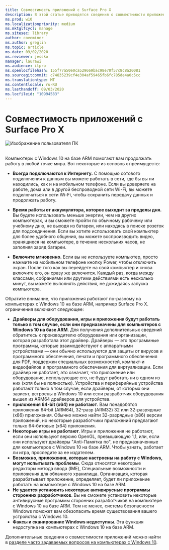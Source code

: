 ```yaml
---
title: Совместимость приложений с Surface Pro X
description: В этой статье приводятся сведения о совместимости приложений для компьютеров с процессорами Surface Pro X ARM.
ms.prod: w10
ms.localizationpriority: medium
ms.mktglfcycl: manage
ms.sitesec: library
author: coveminer
ms.author: greglin
ms.topic: article
ms.date: 09/02/2020
ms.reviewer: jessko
manager: laurawi
ms.audience: itpro
ms.openlocfilehash: 155f77a50e0ca529669bac98e70f57c8c8a20081
ms.sourcegitcommit: c74835239cf4e304af59465fb6fc785de4a0c5cc
ms.translationtype: MT
ms.contentlocale: ru-RU
ms.lasthandoff: 09/03/2020
ms.locfileid: "10994583"
---
```

# Совместимость приложений с Surface Pro X



 ![Изображение пользователя ПК](images/4527790_en_4.png)<br><br>



Компьютеры с Windows 10 на базе ARM помогают вам продолжать работу в любой точке мира. Вот некоторые из основных преимуществ:

- **Всегда подключаются к Интернету.** С помощью сотового подключения к данным вы можете работать в сети, где бы вы ни находились, как и на мобильном телефоне. Если вы доверяете на работе, дома или в другой беспроводной сети Wi-Fi, вы можете подключаться к сети Wi-Fi, чтобы сохранить передачу данных и продолжать работу.

- **Время работы от аккумулятора, которое выходит за пределы дня.**  Вы будете использовать меньше энергии, чем на других компьютерах, и вы сможете пройти по обычному рабочему или учебному дню, не выходя из батареи, или находясь в поиске розеток для подсоединения. Если вы хотите использовать свой компьютер для более удобного общения, вы можете воспроизводить видео, хранящиеся на компьютере, в течение нескольких часов, не заполняя заряд батареи.

- **Включите мгновенно.** Если вы не используете компьютер, просто нажмите на мобильном телефоне кнопку Power, чтобы отключить экран. После того как вы перейдете на свой компьютер и снова включите его, он сразу же включится. Каждый раз, когда между классами, собраниями или другими действиями есть несколько минут, вы можете выполнять действия, не дожидаясь запуска компьютера.

Обратите внимание, что приложения работают по-разному на компьютерах с Windows 10 на базе ARM, например Surface Pro X. ограничения включают следующее:

- **Драйверы для оборудования, игры и приложения будут работать только в том случае, если они предназначены для компьютеров с Windows 10 на базе ARM**. Для получения дополнительных сведений обратитесь к производителю оборудования или организации, которая разработала этот драйвер. Драйверы — это программные программы, которые взаимодействуют с аппаратными устройствами — они обычно используются для защиты от вирусов и программного обеспечения, печати и программного обеспечения для PDF, поддержки специальных возможностей, компакт-и видеофайлов и программного обеспечения для виртуализации. Если драйвер не работает, это означает, что приложение или оборудование, использующие его, не будут работать ни в одном из них (хотя бы не полностью). Устройства и периферийные устройства работают только в том случае, если драйверы, от которых они зависят, встроены в Windows 10 или если разработчик оборудования вышел из ARM64 драйверов для устройства.
- **приложения 64-bit (x64) не работают**. Вам понадобятся приложения 64-bit (ARM64), 32-разр (ARM32) 32 или 32-разрядные (x86) приложения. Обычно можно найти 32-разрядные (x86) версии приложений, но некоторые разработчики приложений предлагают только 64-битовые (x64) приложения.
- **Некоторые игры не работают**. Игры и приложения не работают, если они используют версию OpenGL, превышающую 1,1, или, если они используют драйверы "Anti-Памятка по", не предназначенные для компьютеров с Windows 10 на базе ARM. Чтобы узнать, работает ли игра, проследите за ее издателем.
- **Возможно, приложения, которые настроены на работу с Windows, могут испытывать проблемы**. Сюда относятся некоторые редакторы метода ввода (IME), Специальные возможности и приложения для облачного хранилища. Организация, которая разрабатывает приложение, определяет, будет ли приложение работать на компьютере с Windows 10 на базе ARM.
- **Не удается установить некоторые антивирусные программы сторонних разработчиков**. Вы не сможете установить некоторые антивирусные программы сторонних разработчиков на компьютере с Windows 10 на базе ARM. Тем не менее, система безопасности Windows поможет вам обезопасить время существования вашего устройства с Windows 10.
- **Факсы и сканирование Windows недоступны**. Эта функция недоступна на компьютерах с Windows 10 на базе ARM.

Дополнительные сведения о совместимости приложений можно найти в [разделе часто задаваемых вопросов на компьютерах с Windows 10](https://support.microsoft.com/en-us/help/4521606).

